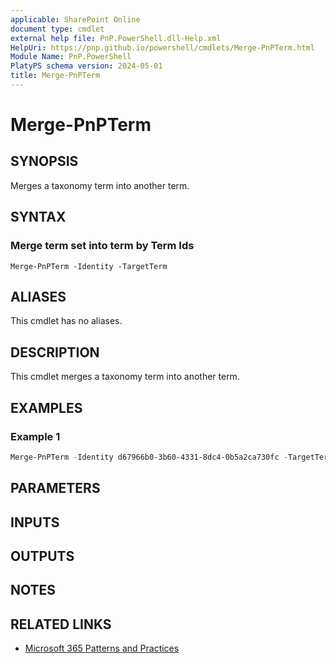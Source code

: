 ```yaml
---
applicable: SharePoint Online
document type: cmdlet
external help file: PnP.PowerShell.dll-Help.xml
HelpUri: https://pnp.github.io/powershell/cmdlets/Merge-PnPTerm.html
Module Name: PnP.PowerShell
PlatyPS schema version: 2024-05-01
title: Merge-PnPTerm
---
```


# Merge-PnPTerm

## SYNOPSIS

Merges a taxonomy term into another term.

## SYNTAX

### Merge term set into term by Term Ids

```
Merge-PnPTerm -Identity -TargetTerm
```

## ALIASES

This cmdlet has no aliases.

## DESCRIPTION

This cmdlet merges a taxonomy term into another term.

## EXAMPLES

### Example 1

```powershell
Merge-PnPTerm -Identity d67966b0-3b60-4331-8dc4-0b5a2ca730fc -TargetTerm 95e13729-3ccf-4ec8-998c-78e9ef1daa0b
```

## PARAMETERS

## INPUTS

## OUTPUTS

## NOTES

## RELATED LINKS

- [Microsoft 365 Patterns and Practices](https://aka.ms/m365pnp)

